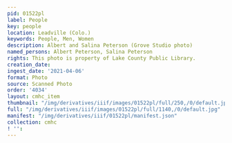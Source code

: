 ```yaml
---
pid: 01522pl
label: People
key: people
location: Leadville (Colo.)
keywords: People, Men, Women
description: Albert and Salina Peterson (Grove Studio photo)
named_persons: Albert Peterson, Salina Peterson
rights: This photo is property of Lake County Public Library.
creation_date: 
ingest_date: '2021-04-06'
format: Photo
source: Scanned Photo
order: '4034'
layout: cmhc_item
thumbnail: "/img/derivatives/iiif/images/01522pl/full/250,/0/default.jpg"
full: "/img/derivatives/iiif/images/01522pl/full/1140,/0/default.jpg"
manifest: "/img/derivatives/iiif/01522pl/manifest.json"
collection: cmhc
! '': 
---
```

